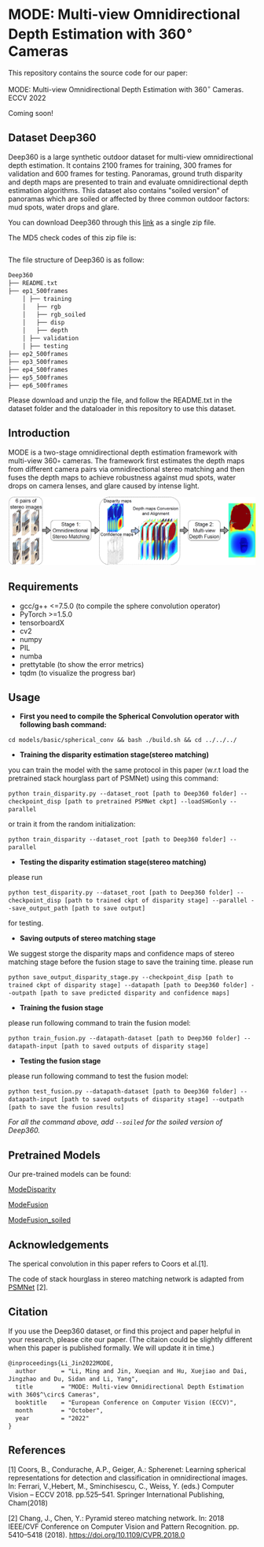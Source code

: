 # MODE: Multi-view Omnidirectional Depth Estimation with 360$^\circ$ Cameras
This repository contains the source code for our paper:

MODE: Multi-view Omnidirectional Depth Estimation with 360$^\circ$ Cameras. ECCV 2022

Coming soon!
## Dataset Deep360
Deep360 is a large synthetic outdoor dataset for multi-view omnidirectional depth estimation. It contains 2100 frames for training, 300 frames for validation and 600 frames for testing. Panoramas, ground truth disparity and depth maps are presented to train and evaluate omnidirectional depth estimation algorithms. This dataset also contains "soiled version" of panoramas which are soiled or affected by three common outdoor factors: mud spots, water drops and glare.

You can download Deep360 through this [link]() as a single zip file.

The MD5 check codes of this zip file is: 
```

```
The file structure of Deep360 is as follow:
```
Deep360
├── README.txt
├── ep1_500frames
    │ ├── training
    │   ├── rgb
    │   ├── rgb_soiled
    │   ├── disp
    │   ├── depth
    │ ├── validation
    │ ├── testing
├── ep2_500frames
├── ep3_500frames
├── ep4_500frames
├── ep5_500frames
├── ep6_500frames
```
Please download and unzip the file, and follow the README.txt in the dataset folder and the dataloader in this repository to use this dataset.
## Introduction
MODE is a two-stage omnidirectional depth estimation framework with multi-view 360◦ cameras. The framework first estimates the depth maps from different camera pairs via omnidirectional stereo matching and then fuses the depth maps to achieve robustness against mud spots, water drops on camera lenses, and glare caused by intense light.

![The pipeline of the proposed two-stage MODE](./net_arch.png)
## Requirements
+ gcc/g++ <=7.5.0 (to compile the sphere convolution operator)
+ PyTorch >=1.5.0
+ tensorboardX
+ cv2
+ numpy
+ PIL
+ numba
+ prettytable (to show the error metrics)
+ tqdm (to visualize the progress bar)
## Usage
* **First you need to compile the Spherical Convolution operator with following bash command:**
```
cd models/basic/spherical_conv && bash ./build.sh && cd ../../../
```
* **Training the disparity estimation stage(stereo matching)**

you can train the model with the same protocol in this paper (w.r.t load the pretrained stack hourglass part of PSMNet) using this command:
```
python train_disparity.py --dataset_root [path to Deep360 folder] --checkpoint_disp [path to pretrained PSMNet ckpt] --loadSHGonly --parallel
```
or train it from the random initialization:
```
python train_disparity --dataset_root [path to Deep360 folder] --parallel
```

* **Testing the disparity estimation stage(stereo matching)**

please run 
```
python test_disparity.py --dataset_root [path to Deep360 folder] --checkpoint_disp [path to trained ckpt of disparity stage] --parallel --save_output_path [path to save output]
```
for testing.

* **Saving outputs of stereo matching stage**

We suggest storge the disparity maps and confidence maps of stereo matching stage before the fusion stage to save the training time. 
please run 
```
python save_output_disparity_stage.py --checkpoint_disp [path to trained ckpt of disparity stage] --datapath [path to Deep360 folder] --outpath [path to save predicted disparity and confidence maps]
```
* **Training the fusion stage**

please run following command to train the fusion model:
```
python train_fusion.py --datapath-dataset [path to Deep360 folder] --datapath-input [path to saved outputs of disparity stage]
```
* **Testing the fusion stage**

please run following command to test the fusion model:
```
python test_fusion.py --datapath-dataset [path to Deep360 folder] --datapath-input [path to saved outputs of disparity stage] --outpath [path to save the fusion results]
```


*For all the command above, add ```--soiled``` for the soiled version of Deep360.*
## Pretrained Models
Our pre-trained models can be found:

[ModeDisparity](https://drive.google.com/file/d/123HOYyc6d9KRKV2sFVOhN0c0iEOofaz_/view?usp=sharing)

[ModeFusion](https://drive.google.com/file/d/10JCwp_RaW1113lb4ZfPBaovxBuoipSbF/view?usp=sharing)

[ModeFusion_soiled](https://drive.google.com/file/d/1d-X0ygrhvYT3Wgwt3dbN2oD9oRkUcjVL/view?usp=sharing)

## Acknowledgements
The sperical convolution in this paper refers to Coors et al.[1].

The code of stack hourglass in stereo matching network is adapted from [PSMNet](https://github.com/JiaRenChang/PSMNet) [2].

## Citation
If you use the Deep360 dataset, or find this project and paper helpful in your research, please cite our paper.
(The citaion could be slightly different when this paper is published formally. We will update it in time.)
```
@inproceedings{Li_Jin2022MODE,
  author       = "Li, Ming and Jin, Xueqian and Hu, Xuejiao and Dai, Jingzhao and Du, Sidan and Li, Yang",
  title        = "MODE: Multi-view Omnidirectional Depth Estimation with 360$^\circ$ Cameras",
  booktitle    = "European Conference on Computer Vision (ECCV)",
  month        = "October",
  year         = "2022"
}
```

## References
[1] Coors, B., Condurache, A.P., Geiger, A.: Spherenet: Learning spherical representations for detection and classification in omnidirectional images. In: Ferrari, V.,Hebert, M., Sminchisescu, C., Weiss, Y. (eds.) Computer Vision – ECCV 2018. pp.525–541. Springer International Publishing, Cham(2018)

[2] Chang, J., Chen, Y.: Pyramid stereo matching network. In: 2018 IEEE/CVF Conference on Computer Vision and Pattern Recognition. pp. 5410–5418 (2018). https://doi.org/10.1109/CVPR.2018.0
